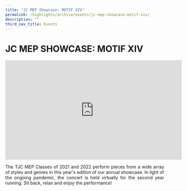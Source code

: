 ```yaml
---
title: "JC MEP Showcase: MOTIF XIV"
permalink: /highlights/archive/events/jc-mep-showcase-motif-xiv/
description: ""
third_nav_title: Events
---
```

# JC MEP SHOWCASE: MOTIF XIV

<center><iframe width="560" height="315" src="https://www.youtube.com/embed/_YI7YQ6WsBA" title="MOTIF XIV - TJC MEP Showcase 2021" frameborder="0" allow="accelerometer; autoplay; clipboard-write; encrypted-media; gyroscope; picture-in-picture" allowfullscreen></iframe></center>

<p style="text-align: justify;">The TJC MEP Classes of 2021 and 2022 perform pieces from a wide array of styles and genres in this year's edition of our annual showcase. In light of the ongoing pandemic, the concert is held virtually for the second year running. Sit back, relax and enjoy the performance!</p>